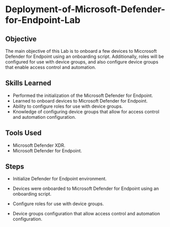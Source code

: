 # Deployment-of-Microsoft-Defender-for-Endpoint-Lab
## Objective 
   The main objective of this Lab is to onboard a few devices to Miccrosoft Defender for Endpoint using an onboarding script. Additionally, roles will be configured for use with device groups, and also configure device groups that enable access control and automation. 

## Skills Learned
   - Performed the initialization of the Microsoft Defender for Endpoint.
   - Learned to onboard devices to Microsoft Defender for Endpoint.
   - Ability to configure roles for use with device groups.
   - Knowledge of configuring device groups that allow for access control and automation configuration.

## Tools Used
   - Microsoft Defender XDR.
   - Microsoft Defender for Endpoint.

## Steps
   - Initialize Defender for Endpoint environment.

   - Devices were onboarded to Microsoft Defender for Endpoint using an onboarding script.

   - Configure roles for use with device groups.

   - Device groups configuration that allow access control and automation configuration.

   
